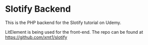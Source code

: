 # Slotify Backend

This is the PHP backend for the Slotify tutorial on Udemy.

LitElement is being used for the front-end.  The repo can be found at https://github.com/xmt1/slotify